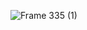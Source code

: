 ![Frame 335 (1)](https://user-images.githubusercontent.com/49600150/214179209-166b441a-d599-4ad4-9a4f-5e99a079b146.png)
